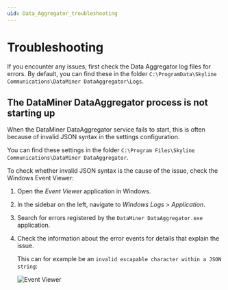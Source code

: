 ```yaml
---
uid: Data_Aggregator_troubleshooting
---
```


# Troubleshooting

If you encounter any issues, first check the Data Aggregator log files for errors. By default, you can find these in the folder `C:\ProgramData\Skyline Communications\DataMiner DataAggregator\Logs`.

## The DataMiner DataAggregator process is not starting up

When the DataMiner DataAggregator service fails to start, this is often because of invalid JSON syntax in the settings configuration.

You can find these settings in the folder `C:\Program Files\Skyline Communications\DataMiner DataAggregator`.

To check whether invalid JSON syntax is the cause of the issue, check the Windows Event Viewer:

1. Open the *Event Viewer* application in Windows.

1. In the sidebar on the left, navigate to *Windows Logs* > *Application*.

1. Search for errors registered by the `DataMiner DataAggregator.exe` application.

1. Check the information about the error events for details that explain the issue.

   This can for example be an `invalid escapable character within a JSON string`:

   ![Event Viewer](~/user-guide/images/DataAggregatorEventViewer.png)
